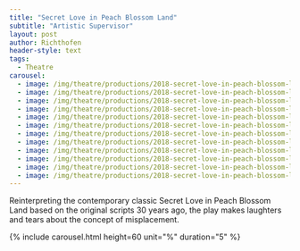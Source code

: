```yaml
---
title: "Secret Love in Peach Blossom Land"
subtitle: "Artistic Supervisor"
layout: post
author: Richthofen
header-style: text
tags:
  - Theatre
carousel:
  - image: /img/theatre/productions/2018-secret-love-in-peach-blossom-land/1.jpg
  - image: /img/theatre/productions/2018-secret-love-in-peach-blossom-land/2.jpg
  - image: /img/theatre/productions/2018-secret-love-in-peach-blossom-land/3.jpg
  - image: /img/theatre/productions/2018-secret-love-in-peach-blossom-land/4.jpg
  - image: /img/theatre/productions/2018-secret-love-in-peach-blossom-land/5.jpg
  - image: /img/theatre/productions/2018-secret-love-in-peach-blossom-land/6.jpg
  - image: /img/theatre/productions/2018-secret-love-in-peach-blossom-land/7.jpg
  - image: /img/theatre/productions/2018-secret-love-in-peach-blossom-land/8.jpg
  - image: /img/theatre/productions/2018-secret-love-in-peach-blossom-land/9.jpg
  - image: /img/theatre/productions/2018-secret-love-in-peach-blossom-land/10.jpg
  - image: /img/theatre/productions/2018-secret-love-in-peach-blossom-land/11.jpg
  - image: /img/theatre/productions/2018-secret-love-in-peach-blossom-land/12.jpg
---
```


Reinterpreting the contemporary classic Secret Love in Peach Blossom Land based on the original scripts 30 years ago, the play makes laughters and tears about the concept of misplacement. 

{% include carousel.html height=60 unit="%" duration="5" %}
